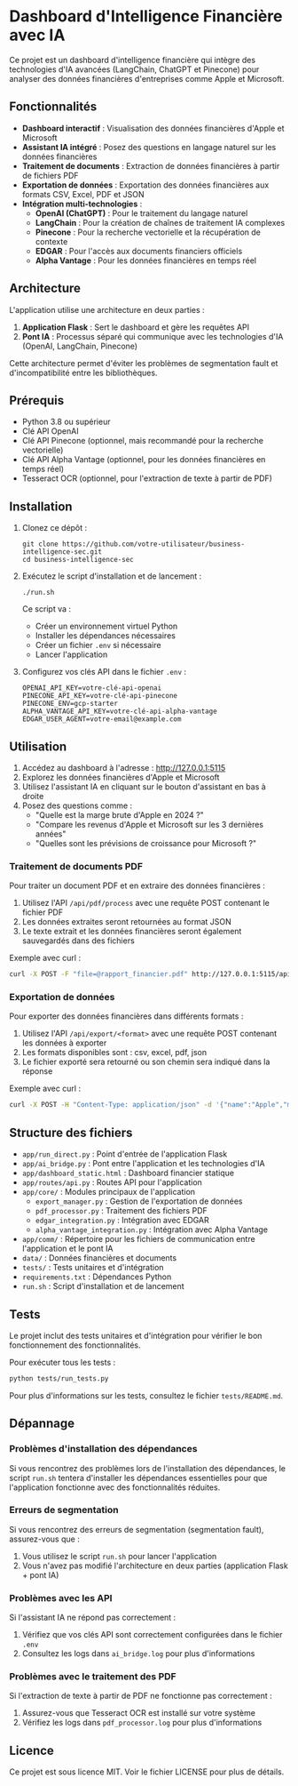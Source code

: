 # Dashboard d'Intelligence Financière avec IA

Ce projet est un dashboard d'intelligence financière qui intègre des technologies d'IA avancées (LangChain, ChatGPT et Pinecone) pour analyser des données financières d'entreprises comme Apple et Microsoft.

## Fonctionnalités

- **Dashboard interactif** : Visualisation des données financières d'Apple et Microsoft
- **Assistant IA intégré** : Posez des questions en langage naturel sur les données financières
- **Traitement de documents** : Extraction de données financières à partir de fichiers PDF
- **Exportation de données** : Exportation des données financières aux formats CSV, Excel, PDF et JSON
- **Intégration multi-technologies** :
  - **OpenAI (ChatGPT)** : Pour le traitement du langage naturel
  - **LangChain** : Pour la création de chaînes de traitement IA complexes
  - **Pinecone** : Pour la recherche vectorielle et la récupération de contexte
  - **EDGAR** : Pour l'accès aux documents financiers officiels
  - **Alpha Vantage** : Pour les données financières en temps réel

## Architecture

L'application utilise une architecture en deux parties :
1. **Application Flask** : Sert le dashboard et gère les requêtes API
2. **Pont IA** : Processus séparé qui communique avec les technologies d'IA (OpenAI, LangChain, Pinecone)

Cette architecture permet d'éviter les problèmes de segmentation fault et d'incompatibilité entre les bibliothèques.

## Prérequis

- Python 3.8 ou supérieur
- Clé API OpenAI
- Clé API Pinecone (optionnel, mais recommandé pour la recherche vectorielle)
- Clé API Alpha Vantage (optionnel, pour les données financières en temps réel)
- Tesseract OCR (optionnel, pour l'extraction de texte à partir de PDF)

## Installation

1. Clonez ce dépôt :
   ```
   git clone https://github.com/votre-utilisateur/business-intelligence-sec.git
   cd business-intelligence-sec
   ```

2. Exécutez le script d'installation et de lancement :
   ```
   ./run.sh
   ```

   Ce script va :
   - Créer un environnement virtuel Python
   - Installer les dépendances nécessaires
   - Créer un fichier `.env` si nécessaire
   - Lancer l'application

3. Configurez vos clés API dans le fichier `.env` :
   ```
   OPENAI_API_KEY=votre-clé-api-openai
   PINECONE_API_KEY=votre-clé-api-pinecone
   PINECONE_ENV=gcp-starter
   ALPHA_VANTAGE_API_KEY=votre-clé-api-alpha-vantage
   EDGAR_USER_AGENT=votre-email@example.com
   ```

## Utilisation

1. Accédez au dashboard à l'adresse : http://127.0.0.1:5115
2. Explorez les données financières d'Apple et Microsoft
3. Utilisez l'assistant IA en cliquant sur le bouton d'assistant en bas à droite
4. Posez des questions comme :
   - "Quelle est la marge brute d'Apple en 2024 ?"
   - "Compare les revenus d'Apple et Microsoft sur les 3 dernières années"
   - "Quelles sont les prévisions de croissance pour Microsoft ?"

### Traitement de documents PDF

Pour traiter un document PDF et en extraire des données financières :

1. Utilisez l'API `/api/pdf/process` avec une requête POST contenant le fichier PDF
2. Les données extraites seront retournées au format JSON
3. Le texte extrait et les données financières seront également sauvegardés dans des fichiers

Exemple avec curl :
```bash
curl -X POST -F "file=@rapport_financier.pdf" http://127.0.0.1:5115/api/pdf/process
```

### Exportation de données

Pour exporter des données financières dans différents formats :

1. Utilisez l'API `/api/export/<format>` avec une requête POST contenant les données à exporter
2. Les formats disponibles sont : csv, excel, pdf, json
3. Le fichier exporté sera retourné ou son chemin sera indiqué dans la réponse

Exemple avec curl :
```bash
curl -X POST -H "Content-Type: application/json" -d '{"name":"Apple","metrics":{"revenue":{"years":[2022,2023,2024],"values":[368234,375970,390036]}}}' http://127.0.0.1:5115/api/export/csv
```

## Structure des fichiers

- `app/run_direct.py` : Point d'entrée de l'application Flask
- `app/ai_bridge.py` : Pont entre l'application et les technologies d'IA
- `app/dashboard_static.html` : Dashboard financier statique
- `app/routes/api.py` : Routes API pour l'application
- `app/core/` : Modules principaux de l'application
  - `export_manager.py` : Gestion de l'exportation de données
  - `pdf_processor.py` : Traitement des fichiers PDF
  - `edgar_integration.py` : Intégration avec EDGAR
  - `alpha_vantage_integration.py` : Intégration avec Alpha Vantage
- `app/comm/` : Répertoire pour les fichiers de communication entre l'application et le pont IA
- `data/` : Données financières et documents
- `tests/` : Tests unitaires et d'intégration
- `requirements.txt` : Dépendances Python
- `run.sh` : Script d'installation et de lancement

## Tests

Le projet inclut des tests unitaires et d'intégration pour vérifier le bon fonctionnement des fonctionnalités.

Pour exécuter tous les tests :
```bash
python tests/run_tests.py
```

Pour plus d'informations sur les tests, consultez le fichier `tests/README.md`.

## Dépannage

### Problèmes d'installation des dépendances

Si vous rencontrez des problèmes lors de l'installation des dépendances, le script `run.sh` tentera d'installer les dépendances essentielles pour que l'application fonctionne avec des fonctionnalités réduites.

### Erreurs de segmentation

Si vous rencontrez des erreurs de segmentation (segmentation fault), assurez-vous que :
1. Vous utilisez le script `run.sh` pour lancer l'application
2. Vous n'avez pas modifié l'architecture en deux parties (application Flask + pont IA)

### Problèmes avec les API

Si l'assistant IA ne répond pas correctement :
1. Vérifiez que vos clés API sont correctement configurées dans le fichier `.env`
2. Consultez les logs dans `ai_bridge.log` pour plus d'informations

### Problèmes avec le traitement des PDF

Si l'extraction de texte à partir de PDF ne fonctionne pas correctement :
1. Assurez-vous que Tesseract OCR est installé sur votre système
2. Vérifiez les logs dans `pdf_processor.log` pour plus d'informations

## Licence

Ce projet est sous licence MIT. Voir le fichier LICENSE pour plus de détails.  
